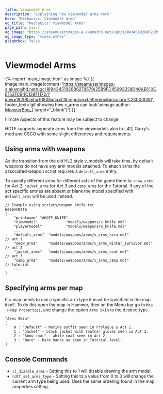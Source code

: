 ```yaml
---
title: Viewmodel Arms
description: "Explaining how viewmodel arms work"
hero: "Mechanics: Viewmodel Arms"
og_title: "Mechanics: Viewmodel Arms"
page_path: misc/
og_image: "https://steamuserimages-a.akamaihd.net/ugc/1894345102686279579/25B9FD45693359D46AE610CE153F0B4C13971172/?imw=1920&imh=1080&ima=fit&impolicy=Letterbox&imcolor=%23000000"
og_image_type: "video.other"
glightbox: false
---
```

# Viewmodel Arms
{% import 'main_image.html' as image %}
{{ image.main_image(content='https://steamuserimages-a.akamaihd.net/ugc/1894345102686279579/25B9FD45693359D46AE610CE153F0B4C13971172/?imw=1920&imh=1080&ima=fit&impolicy=Letterbox&imcolor=%23000000', footer_text='gif showing how c_arms can look               \nimage author: [MonsterBoo_](https://steamcommunity.com/sharedfiles/filedetails/?id=2796533997){ target="_blank"}') }}

!!! note
    Aspects of this feature may be subject to change

HDTF supports seperate arms from the viewmodels akin to L4D, Garry's mod and CSGO with some slight differences and requirements.

## Using arms with weapons

As the transition from the old HL2 style v_models will take time, by default weapons do not have any arm models attached. To attach arms the associated weapon script requires a `default_arms` entry.

To specify different arms for different acts of the game there is: `snow_arms` for Act 2, `jacket_arms` for Act 3 and `camp_arms` for the Tutorial. If any of the act specific entries are absent or blank the model specified with `default_arms` will be used instead.

```
// Example using scripts/weapon_knife.txt
WeaponData
{
	"printname"	"#HDTF_KNIFE"
	"viewmodel"				"models/weapons/v_knife.mdl"
	"playermodel"			"models/weapons/w_knife.mdl"
    ...
    "default_arms"  "models/weapons/arms/v_arms_hecu.mdl"            // act 1
    "snow_arms"     "models/weapons/arms/v_arms_winter_survivor.mdl" // act 2
    "jacket_arms"   "models/weapons/arms/v_arms_coat.mdl"            // act 3
    "camp_arms"     "models/weapons/arms/v_arms_camp.mdl"            // tutorial
    ...
}
```

## Specifying arms per map

If a map needs to use a specific arm type it must be specified in the map itself. To do this open the map in Hammer, then on the Menu bar go to `Map` → `Map Properties`, and change the option `Arms Skin` to the desired type.

```
"Arms Skin"
[    
    0 : "Default" - Marine outfit seen in Prologue & Act 1.
    1 : "Jacket" - black jacket with leather gloves seen in Act 3.
    2 : "Snow coat" - white coat seen in Act 2.
    3 : "Bare" - bare hands as seen in Tutorial level.
]
```

## Console Commands

- `cl_disable_arms` - Setting this to 1 will disable drawing the arm model.
- `hdtf_set_arms_type` - Setting this to a value from 0 to 3 will change the current arm type being used. Uses the same ordering found in the map properties setting.